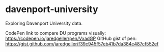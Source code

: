 # davenport-university
Exploring Davenport University data.

CodePen link to compare DU programs visually: https://codepen.io/jaredgeller/pen/VxadGP
GitHub gist of pen: https://gist.github.com/jaredgeller/f39c945f57eb41b7da384c487cf552ef 
